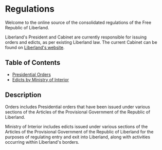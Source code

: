 # Regulations

Welcome to the online source of the consolidated regulations of the Free Republic of Liberland.

Liberland's President and Cabinet are currently responsible for issuing orders and edicts, as per existing Liberland law. The current Cabinet can be found on [Liberland's website](https://liberland.org/en/about).

## Table of Contents

- [Presidential Orders](https://github.com/liberland/Regulations/tree/main/Orders)
- [Edicts by Ministry of Interior](/Ministry%20of%20Interior)

## Description

Orders includes Presidential orders that have been issued under various sections of the Articles of the Provisional Government of the Republic of Liberland. 

Ministry of Interior includes edicts issued under various sections of the Articles of the Provisional Government of the Republic of Liberland for the purposes of regulating entry and exit into Liberland, along with activities occurring within Liberland's borders.
